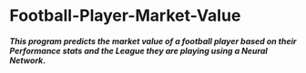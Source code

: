 # Football-Player-Market-Value

##### This program predicts the market value of a football player based on their Performance stats and the League they are playing using a  Neural Network.
